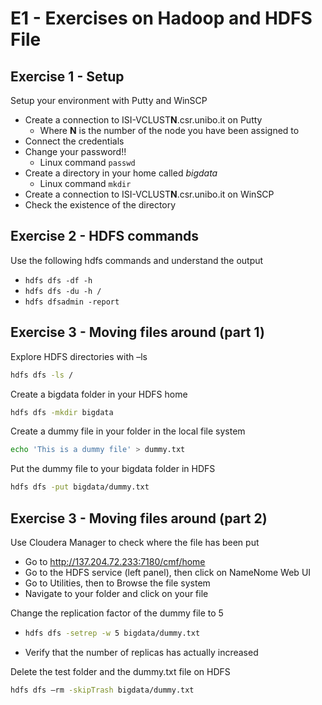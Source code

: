 # E1 - Exercises on Hadoop and HDFS File

## Exercise 1 - Setup

Setup your environment with Putty and WinSCP
  - Create a connection to ISI-VCLUST**N**.csr.unibo.it on Putty
    - Where **N** is the number of the node you have been assigned to
  - Connect the credentials
  - Change your password!!
    - Linux command `passwd`
  - Create a directory in your home called *bigdata*
    - Linux command `mkdir`
  - Create a connection to ISI-VCLUST**N**.csr.unibo.it on WinSCP
  - Check the existence of the directory

## Exercise 2 - HDFS commands

Use the following hdfs commands and understand the output
  - `hdfs dfs -df -h`
  - `hdfs dfs -du -h /`
  - `hdfs dfsadmin -report`
  
## Exercise 3 - Moving files around (part 1)

Explore HDFS directories with –ls

```bash
hdfs dfs -ls /
```

Create a bigdata folder in your HDFS home

```bash
hdfs dfs -mkdir bigdata
```

Create a dummy file in your folder in the local file system

```bash
echo 'This is a dummy file' > dummy.txt
```

Put the dummy file to your bigdata folder in HDFS

```bash
hdfs dfs -put bigdata/dummy.txt
```

## Exercise 3 - Moving files around (part 2)

Use Cloudera Manager to check where the file has been put
  - Go to http://137.204.72.233:7180/cmf/home
  - Go to the HDFS service (left panel), then click on NameNome Web UI
  - Go to Utilities, then to Browse the file system
  - Navigate to your folder and click on your file

Change the replication factor of the dummy file to 5

  - ```bash 
    hdfs dfs -setrep -w 5 bigdata/dummy.txt
    ```
  - Verify that the number of replicas has actually increased

Delete the test folder and the dummy.txt file on HDFS
```bash
hdfs dfs –rm -skipTrash bigdata/dummy.txt
```
